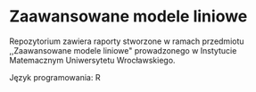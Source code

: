 # Zaawansowane modele liniowe

Repozytorium zawiera raporty stworzone w ramach przedmiotu ,,Zaawansowane modele liniowe" prowadzonego w Instytucie Matemacznym Uniwersytetu Wrocławskiego.

Język programowania: R
